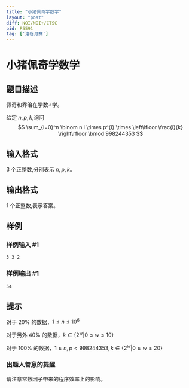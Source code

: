 ```yaml
---
title: "小猪佩奇学数学"
layout: "post"
diff: NOI/NOI+/CTSC
pid: P5591
tag: ['洛谷月赛']
---
```

# 小猪佩奇学数学
## 题目描述

佩奇和乔治在学数♂学。

给定 $n,p,k$,询问
$$
\sum_{i=0}^n \binom n i \times p^{i} \times \left\lfloor \frac{i}{k} \right\rfloor \bmod 998244353
$$
## 输入格式

$3$ 个正整数,分别表示 $n,p,k$。
## 输出格式

$1$ 个正整数,表示答案。
## 样例

### 样例输入 #1
```
3 3 2
```
### 样例输出 #1
```
54
```
## 提示

对于 $20\%$ 的数据，$1 \leq n \leq 10^6$

对于另外 $40\%$ 的数据，$k \in \{2^w|0 \leq w \leq 10\}$

对于 $100\%$ 的数据，$1 \leq n,p <998244353,k \in \{2^{w}|0 \leq w \leq 20\}$

### 出题人善意的提醒

请注意常数因子带来的程序效率上的影响。

